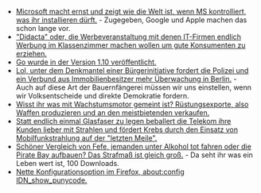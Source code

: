 * [Microsoft macht ernst und zeigt wie die Welt ist, wenn MS kontrolliert, was ihr installieren dürft.](https://www.golem.de/news/markenrecht-microsoft-entfernt-app-von-windows-area-aus-store-1802-132844.html) - Zugegeben, Google und Apple machen das schon lange vor.
* ["Didacta" oder, die Werbeveranstaltung mit denen IT-Firmen endlich Werbung im Klassenzimmer machen wollen um gute Konsumenten zu erziehen.](https://www.heise.de/newsticker/meldung/Experten-zur-didacta-Deutsche-Schulen-haben-Nachholbedarf-bei-Digitalisierung-3972848.html)
* [Go wurde in der Version 1.10 veröffentlicht.](https://www.pro-linux.de/news/1/25618/go-110-erschienen.html)
* [Lol, unter dem Denkmantel einer Bürgerinitiative fordert die Polizei und ein Verbund aus Immobilienbesitzer mehr Überwachung in Berlin.](https://www.heise.de/newsticker/meldung/Berliner-Buergerinitiative-fordert-mehr-Videoueberwachung-3973359.html) - Auch auf diese Art der Bauernfängerei müssen wir uns einstellen, wenn wir Volksentscheide und direkte Demokratie fordern.
* [Wisst ihr was mit Wachstumsmotor gemeint ist? Rüstungsexporte, also Waffen produzieren und an den meistbietenden verkaufen.](https://netzfrauen.org/2018/02/19/ruestungskonzerne-2/)
* [Statt endlich einmal Glasfaser zu legen beballert die Telekom ihre Kunden lieber mit Strahlen und fördert Krebs durch den Einsatz von Mobilfunkstrahlung auf der "letzten Meile".](https://www.golem.de/news/letzte-meile-telekom-macht-versuche-mit-fixed-wireless-5g-1802-132855.html)
* [Schöner Vergleich von Fefe, jemanden unter Alkohol tot fahren oder die Pirate Bay aufbauen? Das Strafmaß ist gleich groß.](https://blog.fefe.de/?ts=a475e09e) - Da seht ihr was ein Leben wert ist, 100 Downloads.
* [Nette Konfigurationsoption im Firefox, about:config IDN_show_punycode.](https://ma.ttias.be/show-idn-punycode-firefox-avoid-phishing-urls/)
